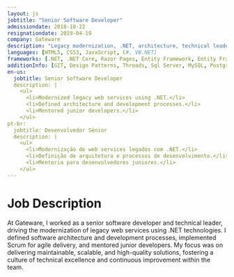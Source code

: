 ```yaml
---
layout: js
jobtitle: "Senior Software Developer"
admissiondate: 2018-10-22
resignationdate: 2019-04-19
company: Gateware
description: "Legacy modernization, .NET, architecture, technical leadership, Scrum."
languages: [HTML5, CSS3, JavaScript, C#, VB.NET]
frameworks: [.NET, .NET Core, Razor Pages, Entity Framework, Entity Framework Core, Bootstrap]
additionInfo: [GIT, Design Patterns, Threads, Sql Server, MySQL, PostgreSQL, message queues, unit and functional testing, Legacy Modernization, Scrum, Mentoring]
en-us:
  jobtitle: Senior Software Developer
  description: |
    <ul>
      <li>Modernized legacy web services using .NET.</li>
      <li>Defined architecture and development processes.</li>
      <li>Mentored junior developers.</li>
    </ul>
pt-br:
  jobtitle: Desenvolvedor Sênior
  description: |
    <ul>
      <li>Modernização de web services legados com .NET.</li>
      <li>Definição de arquitetura e processos de desenvolvimento.</li>
      <li>Mentoria para desenvolvedores juniores.</li>
    </ul>
---
```


# Job Description

At Gateware, I worked as a senior software developer and technical leader, driving the modernization of legacy web services using .NET technologies. I defined software architecture and development processes, implemented Scrum for agile delivery, and mentored junior developers. My focus was on delivering maintainable, scalable, and high-quality solutions, fostering a culture of technical excellence and continuous improvement within the team.